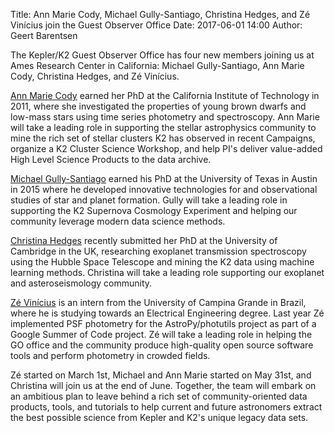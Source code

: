 Title: Ann Marie Cody, Michael Gully-Santiago, Christina Hedges, and Zé Vinícius join the Guest Observer Office
Date: 2017-06-01 14:00
Author: Geert Barentsen

The Kepler/K2 Guest Observer Office has four new members joining us at Ames
Research Center in California: Michael Gully-Santiago, Ann Marie Cody,
Christina Hedges, and Zé Vinícius.

[Ann Marie Cody](http://annmariecody.com) earned her PhD at the California
Institute of Technology in 2011, where she investigated the properties of
young brown dwarfs and low-mass stars using time series photometry and
spectroscopy. Ann Marie will take a leading role in supporting the stellar
astrophysics community to mine the rich set of stellar clusters K2 has
observed in recent Campaigns, organize a K2 Cluster Science Workshop,
and help PI's deliver value-added High Level Science Products to the data
archive.

[Michael Gully-Santiago](https://gully.github.io) earned his PhD at the 
University of Texas in Austin in 2015 where he developed innovative 
technologies for and observational studies of star and planet formation.
Gully will take a leading role in supporting the K2 Supernova Cosmology
Experiment and helping our community leverage modern data science methods.

[Christina Hedges](http://www.ast.cam.ac.uk/~clh93/) recently submitted her
PhD at the University of Cambridge in the UK, researching exoplanet 
transmission spectroscopy using the Hubble Space Telescope and mining the K2
data using machine learning methods. Christina will take a leading role
supporting our exoplanet and asteroseismology community.

[Zé Vinícius](https://mirca.github.io) is an intern from the University of
Campina Grande in Brazil, where he is studying towards an Electrical
Engineering degree. Last year Zé implemented PSF photometry for the 
AstroPy/photutils project as part of a Google Summer of Code project. 
Zé will take a leading role in helping the GO office and the community produce
high-quality open source software tools and perform photometry in crowded
fields.

Zé started on March 1st, Michael and Ann Marie started on May 31st,
and Christina will join us at the end of June.
Together, the team will embark on an ambitious plan to leave behind a rich set
of community-oriented data products, tools, and tutorials to help current and
future astronomers extract the best possible science from Kepler and K2's
unique legacy data sets.
